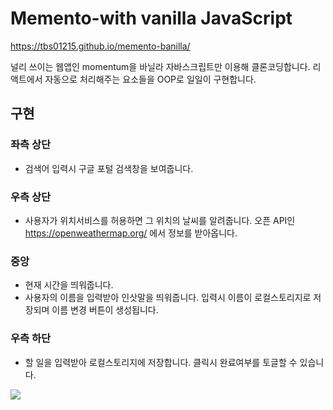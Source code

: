 # Memento-with vanilla JavaScript

https://tbs01215.github.io/memento-banilla/

널리 쓰이는 웹앱인 momentum을 바닐라 자바스크립트만 이용해 클론코딩합니다.
리액트에서 자동으로 처리해주는 요소들을 OOP로 일일이 구현합니다.
## 구현 
### 좌측 상단
- 검색어 입력시 구글 포털 검색창을 보여줍니다.
### 우측 상단
- 사용자가 위치서비스를 허용하면 그 위치의 날씨를 알려줍니다.
오픈 API인 https://openweathermap.org/ 에서 정보를 받아옵니다.
### 중앙
- 현재 시간을 띄워줍니다.
- 사용자의 이름을 입력받아 인삿말을 띄워줍니다.
입력시 이름이 로컬스토리지로 저장되며 이름 변경 버튼이 생성됩니다.
### 우측 하단
- 할 일을 입력받아 로컬스토리지에 저장합니다.
클릭시 완료여부를 토글할 수 있습니다.


<img src="https://user-images.githubusercontent.com/28939278/215250935-17c1774c-8d08-47e8-a586-7aaadacd57a3.gif">

